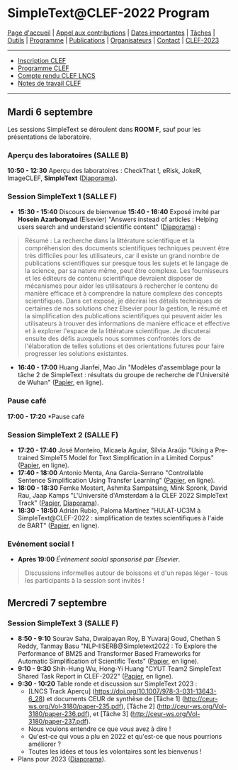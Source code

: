 # SimpleText@CLEF-2022 Program


[Page d'accueil](./) | [Appel aux contributions](./CFP) | [Dates importantes](./dates) | [Tâches](./tasks)  | [Outils](./tools) | 
[Programme](./program) | [Publications](./publications) | [Organisateurs](./organisers) | [Contact](./contact) | [CLEF-2023](https://simpletext-project.com/2023/clef)


------------------------------------------------------------

* [Inscription CLEF](https://clef2022.clef-initiative.eu/index.php?page=Pages/conferenceRegistration.html)
* [Programme CLEF](https://clef2022.clef-initiative.eu/index.php?page=Pages/programme.html)
* [Compte rendu CLEF LNCS](https://link.springer.com/book/10.1007/978-3-031-13643-6)
* [Notes de travail CLEF](http://ceur-ws.org/Vol-3180/)

------------------------------------------------------------
## Mardi 6 septembre 

Les sessions SimpleText se déroulent dans **ROOM F**, sauf pour les présentations de laboratoire.

### Aperçu des laboratoires (SALLE B)
**10:50 - 12:30** Aperçu des laboratoires : CheckThat !, eRisk, JokeR, ImageCLEF, **SimpleText** ([Diaporama](SimpleText_CLEF_2022_presentation.pdf)).

### Session SimpleText 1 (SALLE F)

* **15:30 - 15:40** Discours de bienvenue 
**15:40 - 16:40** Exposé invité par **Hosein Azarbonyad** (Elsevier) "Answers instead of articles : Helping users search and understand scientific content" ([Diaporama](../slides/Elsevier_Hosein.pdf)) : 

> Résumé : La recherche dans la littérature scientifique et la compréhension des documents scientifiques techniques peuvent être très difficiles pour les utilisateurs, car il existe un grand nombre de publications scientifiques sur presque tous les sujets et le langage de la science, par sa nature même, peut être complexe.  Les fournisseurs et les éditeurs de contenu scientifique devraient disposer de mécanismes pour aider les utilisateurs à rechercher le contenu de manière efficace et à comprendre la nature complexe des concepts scientifiques. Dans cet exposé, je décrirai les détails techniques de certaines de nos solutions chez Elsevier pour la gestion, le résumé et la simplification des publications scientifiques qui peuvent aider les utilisateurs à trouver des informations de manière efficace et effective et à explorer l'espace de la littérature scientifique. Je discuterai ensuite des défis auxquels nous sommes confrontés lors de l'élaboration de telles solutions et des orientations futures pour faire progresser les solutions existantes.
* **16:40 - 17:00** Huang Jianfei, Mao Jin "Modèles d'assemblage pour la tâche 2 de SimpleText : résultats du groupe de recherche de l'Université de Wuhan" ([Papier](http://ceur-ws.org/Vol-3180/paper-239.pdf), en ligne).

### Pause café
**17:00 - 17:20** *Pause café

### Session SimpleText 2 (SALLE F)

* **17:20 - 17:40** José Monteiro, Micaela Aguiar, Sílvia Araújo "Using a Pre-trained SimpleT5 Model for Text Simplification in a Limited Corpus" ([Papier](http://ceur-ws.org/Vol-3180/paper-241.pdf), en ligne).
* **17:40 - 18:00** Antonio Menta, Ana Garcia-Serrano "Controllable Sentence Simplification Using Transfer Learning" ([Papier](http://ceur-ws.org/Vol-3180/paper-240.pdf), en ligne).
* **18:00 - 18:30** Femke Mostert, Ashmita Sampatsing, Mink Spronk, David Rau, Jaap Kamps "L'Université d'Amsterdam à la CLEF 2022 SimpleText Track" ([Papier](http://ceur-ws.org/Vol-3180/paper-242.pdf), [Diaporama](./clef22uva-plain.pdf)).
* **18:30 - 18:50** Adrián Rubio, Paloma Martínez "HULAT-UC3M à SimpleText@CLEF-2022 : simplification de textes scientifiques à l'aide de BART" ([Papier](http://ceur-ws.org/Vol-3180/paper-243.pdf), en ligne).

### Evénement social !

* **Après 19:00** *Événement social sponsorisé par Elsevier*.  

> Discussions informelles autour de boissons et d'un repas léger - tous les participants à la session sont invités !

## Mercredi 7 septembre 

### Session SimpleText 3 (SALLE F)

* **8:50 - 9:10** Sourav Saha, Dwaipayan Roy, B Yuvaraj Goud, Chethan S Reddy, Tanmay Basu "NLP-IISERB@Simpletext2022 : To Explore the Performance of BM25 and Transformer Based Frameworks for Automatic Simplification of Scientific Texts" ([Papier](http://ceur-ws.org/Vol-3180/paper-244.pdf), en ligne).
* **9:10 - 9:30** Shih-Hung Wu, Hong-Yi Huang "CYUT Team2 SimpleText Shared Task Report in CLEF-2022" ([Papier](http://ceur-ws.org/Vol-3180/paper-246.pdf), en ligne).
* **9:30 - 10:20** Table ronde et discussion sur SimpleText 2023 :
    * [LNCS Track Aperçu] (https://doi.org/10.1007/978-3-031-13643-6_28) et documents CEUR de synthèse de [Tâche 1] (http://ceur-ws.org/Vol-3180/paper-235.pdf), [Tâche 2] (http://ceur-ws.org/Vol-3180/paper-236.pdf), et [Tâche 3] (http://ceur-ws.org/Vol-3180/paper-237.pdf). 
    * Nous voulons entendre ce que *vous* avez à dire !
    * Qu'est-ce qui vous a plu en 2022 et qu'est-ce que nous pourrions améliorer ?
    * Toutes les idées et tous les volontaires sont les bienvenus !
* Plans pour 2023 ([Diaporama](SimpleText_CLEF_2023__short_presentation.pdf)).
